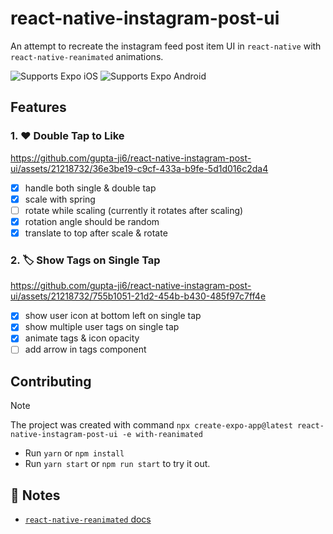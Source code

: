 # react-native-instagram-post-ui

An attempt to recreate the instagram feed post item UI in `react-native` with `react-native-reanimated` animations.

<p>
  <!-- iOS -->
  <img alt="Supports Expo iOS" longdesc="Supports Expo iOS" src="https://img.shields.io/badge/iOS-4630EB.svg?style=flat-square&logo=APPLE&labelColor=999999&logoColor=fff" />
  <!-- Android -->
  <img alt="Supports Expo Android" longdesc="Supports Expo Android" src="https://img.shields.io/badge/Android-4630EB.svg?style=flat-square&logo=ANDROID&labelColor=A4C639&logoColor=fff" />
  <!-- Web -->
</p>

## Features

### 1. ❤️ Double Tap to Like

https://github.com/gupta-ji6/react-native-instagram-post-ui/assets/21218732/36e3be19-c9cf-433a-b9fe-5d1d016c2da4

- [x] handle both single & double tap
- [x] scale with spring
- [ ] rotate while scaling (currently it rotates after scaling)
- [x] rotation angle should be random
- [x] translate to top after scale & rotate

### 2. 🏷️ Show Tags on Single Tap

https://github.com/gupta-ji6/react-native-instagram-post-ui/assets/21218732/755b1051-21d2-454b-b430-485f97c7ff4e

- [x] show user icon at bottom left on single tap
- [x] show multiple user tags on single tap
- [x] animate tags & icon opacity
- [ ] add arrow in tags component

## Contributing

> [!NOTE]
> The project was created with command `npx create-expo-app@latest react-native-instagram-post-ui -e with-reanimated`

- Run `yarn` or `npm install`
- Run `yarn start` or `npm run start` to try it out.

## 📝 Notes

- [`react-native-reanimated` docs](https://docs.swmansion.com/react-native-reanimated/)
